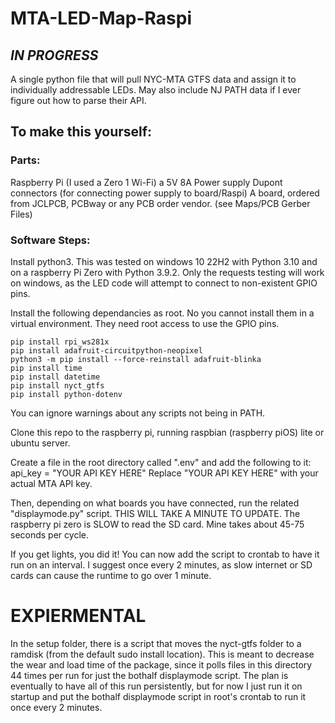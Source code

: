 # MTA-LED-Map-Raspi

## *IN PROGRESS* 
A single python file that will pull NYC-MTA GTFS data and assign it to individually addressable LEDs. May also include NJ PATH data if I ever figure out how to parse their API. 

## To make this yourself:

### Parts: 
Raspberry Pi (I used a Zero 1 Wi-Fi)
a 5V 8A Power supply
Dupont connectors (for connecting power supply to board/Raspi)
A board, ordered from JCLPCB, PCBway or any PCB order vendor. (see Maps/PCB Gerber Files)


### Software Steps: 

Install python3. This was tested on windows 10 22H2 with Python 3.10 and on a raspberry Pi Zero with Python 3.9.2. 
Only the requests testing will work on windows, as the LED code will attempt to connect to non-existent GPIO pins. 


Install the following dependancies as root. No you cannot install them in a virtual environment. They need root access to use the GPIO pins.

```
pip install rpi_ws281x
pip install adafruit-circuitpython-neopixel
python3 -m pip install --force-reinstall adafruit-blinka
pip install time
pip install datetime
pip install nyct_gtfs
pip install python-dotenv
```

You can ignore warnings about any scripts not being in PATH. 

Clone this repo to the raspberry pi, running raspbian (raspberry piOS) lite or ubuntu server.

Create a file in the root directory called ".env" and add the following to it: api_key = "YOUR API KEY HERE"
Replace "YOUR API KEY HERE" with your actual MTA API key. 

Then, depending on what boards you have connected, run the related "displaymode.py" script. THIS WILL TAKE A MINUTE TO UPDATE. 
The raspberry pi zero is SLOW to read the SD card. Mine takes about 45-75 seconds per cycle. 

If you get lights, you did it! You can now add the script to crontab to have it run on an interval. I suggest once every 2 minutes, as slow internet or SD cards can cause the runtime to go over 1 minute. 

# EXPIERMENTAL 

In the setup folder, there is a script that moves the nyct-gtfs folder to a ramdisk (from the default sudo install location). This is meant to decrease the wear and load time of the package, since it polls files in this directory 44 times per run for just the bothalf displaymode script. The plan is eventually to have all of this run persistently, but for now I just run it on startup and put the bothalf displaymode script in root's crontab to run it once every 2 minutes.